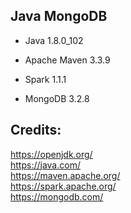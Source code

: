 Java MongoDB
------------

- Java 1.8.0_102

- Apache Maven 3.3.9

- Spark 1.1.1

- MongoDB 3.2.8

Credits:
--------
https://openjdk.org/  
https://java.com/  
https://maven.apache.org/  
https://spark.apache.org/  
https://mongodb.com/